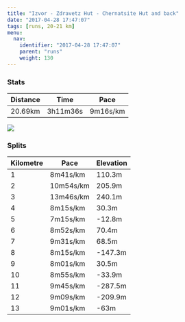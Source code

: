 ```yaml
---
title: "Izvor - Zdravetz Hut - Chernatsite Hut and back"
date: "2017-04-28 17:47:07"
tags: [runs, 20-21 km]
menu:
  nav:
    identifier: "2017-04-28 17:47:07"
    parent: "runs"
    weight: 130
---
```


### Stats

| Distance | Time | Pace |
|----------|------|------|
|20.69km|3h11m36s|9m16s/km|

<img src='https://maps.googleapis.com/maps/api/staticmap?maptype=roadmap&path=enc:gip_GmlsuCpDrDyD|W`E~EJhJiD`RzAxNbCxDpBeG~H|CxA~RvCAxGcE|BbAfR{KlGeJdDq@xCyNdNgGdEzA|FqFfHoMvFgQQ_FnLo`@lGy\lDaFfBuOvCwA`CdAvEkEhBsQxKdAhB}DbEf@fF{HvHxH~@rF|IvMqAyT`B}DbA`QbDdDxB|Kl\vVjn@w]kPkFuFvAMpAo@wAkDN{LnJgCcA}BkF}LbBoIaAsEwFyA_Rq@`CzAdSu@zAeIqLiAcG{GuHyAJwCjGuEGoAfDaIwC_CtBsAzO}DjBMbBgHp@eAbMwDxFyFvZkMpa@ZjEyGpTwC~BgBjGoHpHoDoBwOzFoA~MgEbBaIdK}PrJqBwAmBxC}EjAgB@{BgSqGgDyAlFiAHmBiEQsGwAaDpDkRGsJaEeFfEgYgFsG&key=AIzaSyAfqMeaZ1CCJFGP5cWud__oZnT_Pybg-1M&size=800x800&markers=color:yellow|label:S|42.03172,24.68055&markers=color:green|label:F|42.031989999999986,24.681150000000006'>

### Splits

| Kilometre | Pace | Elevation |
|------|------|-----------|
|1|8m41s/km|110.3m|
|2|10m54s/km|205.9m|
|3|13m46s/km|240.1m|
|4|8m15s/km|30.3m|
|5|7m15s/km|-12.8m|
|6|8m52s/km|70.4m|
|7|9m31s/km|68.5m|
|8|8m15s/km|-147.3m|
|9|8m01s/km|30.5m|
|10|8m55s/km|-33.9m|
|11|9m45s/km|-287.5m|
|12|9m09s/km|-209.9m|
|13|9m01s/km|-63m|
